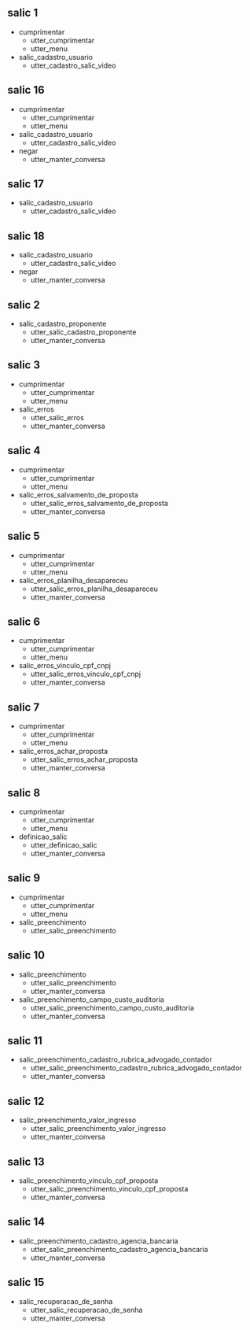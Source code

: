 ## salic 1
* cumprimentar
    - utter_cumprimentar
    - utter_menu
* salic_cadastro_usuario
    - utter_cadastro_salic_video

## salic 16
* cumprimentar
    - utter_cumprimentar
    - utter_menu
* salic_cadastro_usuario
    - utter_cadastro_salic_video
* negar
    - utter_manter_conversa


## salic 17
* salic_cadastro_usuario
    - utter_cadastro_salic_video


## salic 18
* salic_cadastro_usuario
    - utter_cadastro_salic_video
* negar
    - utter_manter_conversa

## salic 2
* salic_cadastro_proponente
    - utter_salic_cadastro_proponente
    - utter_manter_conversa

## salic 3
* cumprimentar
    - utter_cumprimentar
    - utter_menu
* salic_erros
    - utter_salic_erros
    - utter_manter_conversa

## salic 4
* cumprimentar
    - utter_cumprimentar
    - utter_menu
* salic_erros_salvamento_de_proposta
    - utter_salic_erros_salvamento_de_proposta
    - utter_manter_conversa

## salic 5
* cumprimentar
    - utter_cumprimentar
    - utter_menu
* salic_erros_planilha_desapareceu
    - utter_salic_erros_planilha_desapareceu
    - utter_manter_conversa

## salic 6
* cumprimentar
    - utter_cumprimentar
    - utter_menu
* salic_erros_vinculo_cpf_cnpj
    - utter_salic_erros_vinculo_cpf_cnpj
    - utter_manter_conversa

## salic 7
* cumprimentar
    - utter_cumprimentar
    - utter_menu
* salic_erros_achar_proposta
    - utter_salic_erros_achar_proposta
    - utter_manter_conversa

## salic 8
* cumprimentar
    - utter_cumprimentar
    - utter_menu
* definicao_salic
    - utter_definicao_salic
    - utter_manter_conversa

## salic 9
* cumprimentar
    - utter_cumprimentar
    - utter_menu
* salic_preenchimento
    - utter_salic_preenchimento

## salic 10
* salic_preenchimento
    - utter_salic_preenchimento
    - utter_manter_conversa
* salic_preenchimento_campo_custo_auditoria
    - utter_salic_preenchimento_campo_custo_auditoria
    - utter_manter_conversa

## salic 11
* salic_preenchimento_cadastro_rubrica_advogado_contador
    - utter_salic_preenchimento_cadastro_rubrica_advogado_contador
    - utter_manter_conversa

## salic 12
* salic_preenchimento_valor_ingresso
    - utter_salic_preenchimento_valor_ingresso
    - utter_manter_conversa

## salic 13
* salic_preenchimento_vinculo_cpf_proposta
    - utter_salic_preenchimento_vinculo_cpf_proposta
    - utter_manter_conversa

## salic 14
* salic_preenchimento_cadastro_agencia_bancaria
    - utter_salic_preenchimento_cadastro_agencia_bancaria
    - utter_manter_conversa

## salic 15
* salic_recuperacao_de_senha
    - utter_salic_recuperacao_de_senha
    - utter_manter_conversa